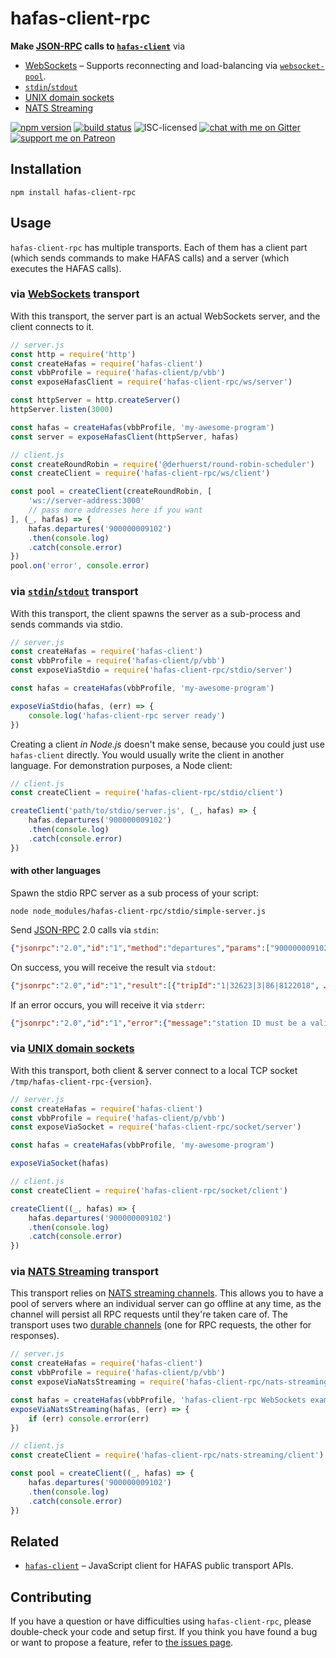 # hafas-client-rpc

**Make [JSON-RPC](https://www.jsonrpc.org/) calls to [`hafas-client`](https://github.com/public-transport/hafas-client)** via

- [WebSockets](https://en.wikipedia.org/wiki/WebSocket) – Supports reconnecting and load-balancing via [`websocket-pool`](https://github.com/derhuerst/websocket-pool#websocket-pool).
- [`stdin`/`stdout`](https://en.wikipedia.org/wiki/Standard_streams)
- [UNIX domain sockets](https://en.wikipedia.org/wiki/Unix_domain_socket)
- [NATS Streaming](https://docs.nats.io/nats-streaming-concepts/intro)

[![npm version](https://img.shields.io/npm/v/hafas-client-rpc.svg)](https://www.npmjs.com/package/hafas-client-rpc)
[![build status](https://api.travis-ci.org/derhuerst/hafas-client-rpc.svg?branch=master)](https://travis-ci.org/derhuerst/hafas-client-rpc)
![ISC-licensed](https://img.shields.io/github/license/derhuerst/hafas-client-rpc.svg)
[![chat with me on Gitter](https://img.shields.io/badge/chat%20with%20me-on%20gitter-512e92.svg)](https://gitter.im/derhuerst)
[![support me on Patreon](https://img.shields.io/badge/support%20me-on%20patreon-fa7664.svg)](https://patreon.com/derhuerst)


## Installation

```shell
npm install hafas-client-rpc
```


## Usage

`hafas-client-rpc` has multiple transports. Each of them has a client part (which sends commands to make HAFAS calls) and a server (which executes the HAFAS calls).

### via [WebSockets](https://en.wikipedia.org/wiki/WebSocket) transport

With this transport, the server part is an actual WebSockets server, and the client connects to it.

```js
// server.js
const http = require('http')
const createHafas = require('hafas-client')
const vbbProfile = require('hafas-client/p/vbb')
const exposeHafasClient = require('hafas-client-rpc/ws/server')

const httpServer = http.createServer()
httpServer.listen(3000)

const hafas = createHafas(vbbProfile, 'my-awesome-program')
const server = exposeHafasClient(httpServer, hafas)
```

```js
// client.js
const createRoundRobin = require('@derhuerst/round-robin-scheduler')
const createClient = require('hafas-client-rpc/ws/client')

const pool = createClient(createRoundRobin, [
	'ws://server-address:3000'
	// pass more addresses here if you want
], (_, hafas) => {
	hafas.departures('900000009102')
	.then(console.log)
	.catch(console.error)
})
pool.on('error', console.error)
```

### via [`stdin`/`stdout`](https://en.wikipedia.org/wiki/Standard_streams) transport

With this transport, the client spawns the server as a sub-process and sends commands via stdio.

```js
// server.js
const createHafas = require('hafas-client')
const vbbProfile = require('hafas-client/p/vbb')
const exposeViaStdio = require('hafas-client-rpc/stdio/server')

const hafas = createHafas(vbbProfile, 'my-awesome-program')

exposeViaStdio(hafas, (err) => {
	console.log('hafas-client-rpc server ready')
})
```

Creating a client *in Node.js* doesn't make sense, because you could just use `hafas-client` directly. You would usually write the client in another language. For demonstration purposes, a Node client:

```js
// client.js
const createClient = require('hafas-client-rpc/stdio/client')

createClient('path/to/stdio/server.js', (_, hafas) => {
	hafas.departures('900000009102')
	.then(console.log)
	.catch(console.error)
})
```

#### with other languages

Spawn the stdio RPC server as a sub process of your script:

```shell
node node_modules/hafas-client-rpc/stdio/simple-server.js
```

Send [JSON-RPC](todo) 2.0 calls via `stdin`:

```json
{"jsonrpc":"2.0","id":"1","method":"departures","params":["900000009102"]}
```

On success, you will receive the result via `stdout`:

```json
{"jsonrpc":"2.0","id":"1","result":[{"tripId":"1|32623|3|86|8122018", …}]}
```

If an error occurs, you will receive it via `stderr`:

```json
{"jsonrpc":"2.0","id":"1","error":{"message":"station ID must be a valid IBNR.","code":0,"data":{}}}
```

### via [UNIX domain sockets](https://en.wikipedia.org/wiki/Unix_domain_socket)

With this transport, both client & server connect to a local TCP socket `/tmp/hafas-client-rpc-{version}`.

```js
// server.js
const createHafas = require('hafas-client')
const vbbProfile = require('hafas-client/p/vbb')
const exposeViaSocket = require('hafas-client-rpc/socket/server')

const hafas = createHafas(vbbProfile, 'my-awesome-program')

exposeViaSocket(hafas)
```

```js
// client.js
const createClient = require('hafas-client-rpc/socket/client')

createClient((_, hafas) => {
	hafas.departures('900000009102')
	.then(console.log)
	.catch(console.error)
})
```

### via [NATS Streaming](https://docs.nats.io/nats-streaming-concepts/intro) transport

This transport relies on [NATS streaming channels](https://docs.nats.io/nats-streaming-concepts/channels). This allows you to have a pool of servers where an individual server can go offline at any time, as the channel will persist all RPC requests until they're taken care of. The transport uses two [durable channels](https://docs.nats.io/nats-streaming-concepts/channels/subscriptions/durable) (one for RPC requests, the other for responses).

```js
// server.js
const createHafas = require('hafas-client')
const vbbProfile = require('hafas-client/p/vbb')
const exposeViaNatsStreaming = require('hafas-client-rpc/nats-streaming/server')

const hafas = createHafas(vbbProfile, 'hafas-client-rpc WebSockets example')
exposeViaNatsStreaming(hafas, (err) => {
	if (err) console.error(err)
})
```

```js
// client.js
const createClient = require('hafas-client-rpc/nats-streaming/client')

const pool = createClient((_, hafas) => {
	hafas.departures('900000009102')
	.then(console.log)
	.catch(console.error)
})
```


## Related

- [`hafas-client`](https://github.com/public-transport/hafas-client) – JavaScript client for HAFAS public transport APIs.


## Contributing

If you have a question or have difficulties using `hafas-client-rpc`, please double-check your code and setup first. If you think you have found a bug or want to propose a feature, refer to [the issues page](https://github.com/derhuerst/hafas-client-rpc/issues).

